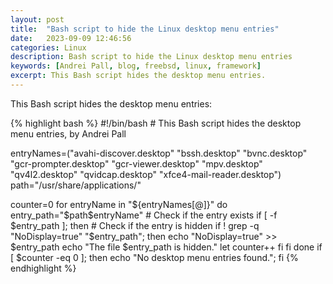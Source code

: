 ```yaml
---
layout: post
title:  "Bash script to hide the Linux desktop menu entries"
date:   2023-09-09 12:46:56
categories: Linux
description: Bash script to hide the Linux desktop menu entries
keywords: [Andrei Pall, blog, freebsd, linux, framework]
excerpt: This Bash script hides the desktop menu entries.
---
```

<p>This Bash script hides the desktop menu entries:</p>
{% highlight bash %}
#!/bin/bash
# This Bash script hides the desktop menu entries, by Andrei Pall

entryNames=("avahi-discover.desktop" "bssh.desktop" "bvnc.desktop" "gcr-prompter.desktop" "gcr-viewer.desktop" "mpv.desktop" "qv4l2.desktop" "qvidcap.desktop" "xfce4-mail-reader.desktop")
path="/usr/share/applications/"

counter=0
for entryName in "${entryNames[@]}"
do
    entry_path="$path$entryName"
    # Check if the entry exists
    if [ -f $entry_path ]; then
        # Check if the entry is hidden
        if ! grep -q "NoDisplay=true" "$entry_path"; then
            echo "NoDisplay=true" >> $entry_path
            echo "The file $entry_path is hidden."
            let counter++
        fi
    fi
done
if [ $counter -eq 0 ]; then
   echo "No desktop menu entries found.";
fi
{% endhighlight %}
